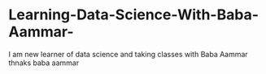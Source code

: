 # Learning-Data-Science-With-Baba-Aammar-
I am new learner of data science and taking classes with Baba Aammar
thnaks baba aammar

